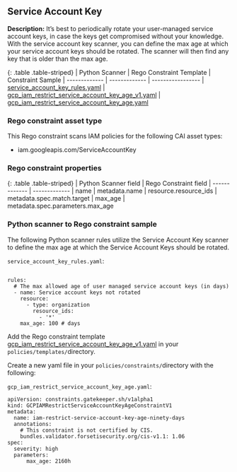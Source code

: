 ## Service Account Key

**Description:** It’s best to periodically rotate your user-managed service 
account keys, in case the keys get compromised without your knowledge. With 
the service account key scanner, you can define the max age at which your 
service account keys should be rotated. The scanner will then find any key 
that is older than the max age.

{: .table .table-striped}
| Python Scanner | Rego Constraint Template | Constraint Sample
| ------------- | ------------- | -----------------
| [service_account_key_rules.yaml](https://github.com/forseti-security/terraform-google-forseti/blob/master/modules/rules/templates/rules/service_account_key_rules.yaml) | [gcp_iam_restrict_service_account_key_age_v1.yaml](https://github.com/forseti-security/policy-library/blob/master/policies/templates/gcp_iam_restrict_service_account_key_age_v1.yaml) | [gcp_iam_restrict_service_account_key_age.yaml](https://github.com/forseti-security/policy-library/blob/master/samples/gcp_iam_restrict_service_account_key_age.yaml)

### Rego constraint asset type

This Rego constraint scans IAM policies for the following CAI asset types:

- iam.googleapis.com/ServiceAccountKey

### Rego constraint properties

{: .table .table-striped}
| Python Scanner field | Rego Constraint field
| ------------- | -------------
| name | metadata.name
| resource.resource_ids | metadata.spec.match.target
| max_age | metadata.spec.parameters.max_age


### Python scanner to Rego constraint sample

The following Python scanner rules utilize the Service Account Key scanner to
define the max age at which the Service Account Keys should be rotated.

`service_account_key_rules.yaml`:
```

rules:
  # The max allowed age of user managed service account keys (in days)
  - name: Service account keys not rotated
    resource:
      - type: organization
        resource_ids:
          - '*'
    max_age: 100 # days
```

Add the Rego constraint template 
[gcp_iam_restrict_service_account_key_age_v1.yaml](https://github.com/forseti-security/policy-library/blob/master/policies/templates/gcp_iam_restrict_service_account_key_age_v1.yaml) 
in your `policies/templates/`directory.

Create a new yaml file in your `policies/constraints/`directory with the following:

`gcp_iam_restrict_service_account_key_age.yaml`:

```
apiVersion: constraints.gatekeeper.sh/v1alpha1
kind: GCPIAMRestrictServiceAccountKeyAgeConstraintV1
metadata:
  name: iam-restrict-service-account-key-age-ninety-days
  annotations:
    # This constraint is not certified by CIS.
    bundles.validator.forsetisecurity.org/cis-v1.1: 1.06
spec:
  severity: high
  parameters:
      max_age: 2160h
```
